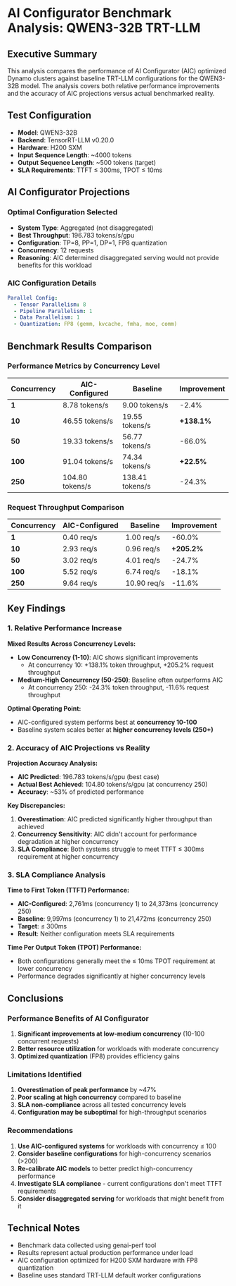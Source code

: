 # AI Configurator Benchmark Analysis: QWEN3-32B TRT-LLM

## Executive Summary

This analysis compares the performance of AI Configurator (AIC) optimized Dynamo clusters against baseline TRT-LLM configurations for the QWEN3-32B model. The analysis covers both relative performance improvements and the accuracy of AIC projections versus actual benchmarked reality.

## Test Configuration

- **Model**: QWEN3-32B
- **Backend**: TensorRT-LLM v0.20.0
- **Hardware**: H200 SXM
- **Input Sequence Length**: ~4000 tokens
- **Output Sequence Length**: ~500 tokens (target)
- **SLA Requirements**: TTFT ≤ 300ms, TPOT ≤ 10ms

## AI Configurator Projections

### Optimal Configuration Selected
- **System Type**: Aggregated (not disaggregated)
- **Best Throughput**: 196.783 tokens/s/gpu
- **Configuration**: TP=8, PP=1, DP=1, FP8 quantization
- **Concurrency**: 12 requests
- **Reasoning**: AIC determined disaggregated serving would not provide benefits for this workload

### AIC Configuration Details
```yaml
Parallel Config:
  - Tensor Parallelism: 8
  - Pipeline Parallelism: 1  
  - Data Parallelism: 1
  - Quantization: FP8 (gemm, kvcache, fmha, moe, comm)
```

## Benchmark Results Comparison

### Performance Metrics by Concurrency Level

| Concurrency | AIC-Configured | Baseline | Improvement |
|-------------|----------------|----------|-------------|
| **1** | 8.78 tokens/s | 9.00 tokens/s | -2.4% |
| **10** | 46.55 tokens/s | 19.55 tokens/s | **+138.1%** |
| **50** | 19.33 tokens/s | 56.77 tokens/s | -66.0% |
| **100** | 91.04 tokens/s | 74.34 tokens/s | **+22.5%** |
| **250** | 104.80 tokens/s | 138.41 tokens/s | -24.3% |

### Request Throughput Comparison

| Concurrency | AIC-Configured | Baseline | Improvement |
|-------------|----------------|----------|-------------|
| **1** | 0.40 req/s | 1.00 req/s | -60.0% |
| **10** | 2.93 req/s | 0.96 req/s | **+205.2%** |
| **50** | 3.02 req/s | 4.01 req/s | -24.7% |
| **100** | 5.52 req/s | 6.74 req/s | -18.1% |
| **250** | 9.64 req/s | 10.90 req/s | -11.6% |

## Key Findings

### 1. Relative Performance Increase

**Mixed Results Across Concurrency Levels:**
- **Low Concurrency (1-10)**: AIC shows significant improvements
  - At concurrency 10: +138.1% token throughput, +205.2% request throughput
- **Medium-High Concurrency (50-250)**: Baseline often outperforms AIC
  - At concurrency 250: -24.3% token throughput, -11.6% request throughput

**Optimal Operating Point:**
- AIC-configured system performs best at **concurrency 10-100**
- Baseline system scales better at **higher concurrency levels (250+)**

### 2. Accuracy of AIC Projections vs Reality

**Projection Accuracy Analysis:**
- **AIC Predicted**: 196.783 tokens/s/gpu (best case)
- **Actual Best Achieved**: 104.80 tokens/s/gpu (at concurrency 250)
- **Accuracy**: ~53% of predicted performance

**Key Discrepancies:**
1. **Overestimation**: AIC predicted significantly higher throughput than achieved
2. **Concurrency Sensitivity**: AIC didn't account for performance degradation at higher concurrency
3. **SLA Compliance**: Both systems struggle to meet TTFT ≤ 300ms requirement at higher concurrency

### 3. SLA Compliance Analysis

**Time to First Token (TTFT) Performance:**
- **AIC-Configured**: 2,761ms (concurrency 1) to 24,373ms (concurrency 250)
- **Baseline**: 9,997ms (concurrency 1) to 21,472ms (concurrency 250)
- **Target**: ≤ 300ms
- **Result**: Neither configuration meets SLA requirements

**Time Per Output Token (TPOT) Performance:**
- Both configurations generally meet the ≤ 10ms TPOT requirement at lower concurrency
- Performance degrades significantly at higher concurrency levels

## Conclusions

### Performance Benefits of AI Configurator
1. **Significant improvements at low-medium concurrency** (10-100 concurrent requests)
2. **Better resource utilization** for workloads with moderate concurrency
3. **Optimized quantization** (FP8) provides efficiency gains

### Limitations Identified
1. **Overestimation of peak performance** by ~47%
2. **Poor scaling at high concurrency** compared to baseline
3. **SLA non-compliance** across all tested concurrency levels
4. **Configuration may be suboptimal** for high-throughput scenarios

### Recommendations
1. **Use AIC-configured systems** for workloads with concurrency ≤ 100
2. **Consider baseline configurations** for high-concurrency scenarios (>200)
3. **Re-calibrate AIC models** to better predict high-concurrency performance
4. **Investigate SLA compliance** - current configurations don't meet TTFT requirements
5. **Consider disaggregated serving** for workloads that might benefit from it

## Technical Notes

- Benchmark data collected using genai-perf tool
- Results represent actual production performance under load
- AIC configuration optimized for H200 SXM hardware with FP8 quantization
- Baseline uses standard TRT-LLM default worker configurations
